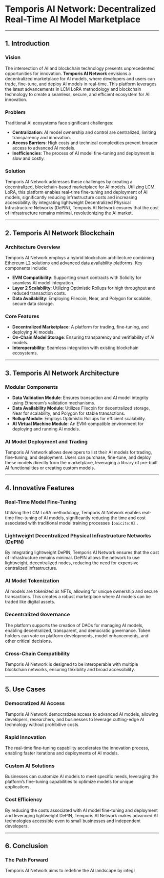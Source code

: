 # Temporis AI Network: Decentralized Real-Time AI Model Marketplace

---

## 1. Introduction

### Vision

The intersection of AI and blockchain technology presents unprecedented opportunities for innovation. **Temporis AI Network** envisions a decentralized marketplace for AI models, where developers and users can trade, fine-tune, and deploy AI models in real-time. This platform leverages the latest advancements in LCM LoRA methodology and blockchain technology to create a seamless, secure, and efficient ecosystem for AI innovation.

### Problem

Traditional AI ecosystems face significant challenges:

- **Centralization**: AI model ownership and control are centralized, limiting transparency and innovation.
- **Access Barriers**: High costs and technical complexities prevent broader access to advanced AI models.
- **Inefficiencies**: The process of AI model fine-tuning and deployment is slow and costly.

### Solution

Temporis AI Network addresses these challenges by creating a decentralized, blockchain-based marketplace for AI models. Utilizing LCM LoRA, this platform enables real-time fine-tuning and deployment of AI models, significantly reducing infrastructure costs and increasing accessibility. By integrating lightweight Decentralized Physical Infrastructure Networks (DePIN), Temporis AI Network ensures that the cost of infrastructure remains minimal, revolutionizing the AI market.

---

## 2. Temporis AI Network Blockchain

### Architecture Overview

Temporis AI Network employs a hybrid blockchain architecture combining Ethereum L2 solutions and advanced data availability platforms. Key components include:

- **EVM Compatibility**: Supporting smart contracts with Solidity for seamless AI model integration.
- **Layer 2 Scalability**: Utilizing Optimistic Rollups for high throughput and reduced transaction costs.
- **Data Availability**: Employing Filecoin, Near, and Polygon for scalable, secure data storage.

### Core Features

- **Decentralized Marketplace**: A platform for trading, fine-tuning, and deploying AI models.
- **On-Chain Model Storage**: Ensuring transparency and verifiability of AI models.
- **Interoperability**: Seamless integration with existing blockchain ecosystems.

---

## 3. Temporis AI Network Architecture

### Modular Components

- **Data Validation Module**: Ensures transaction and AI model integrity using Ethereum’s validation mechanisms.
- **Data Availability Module**: Utilizes Filecoin for decentralized storage, Near for scalability, and Polygon for stable transactions.
- **Rollup Module**: Employs Optimistic Rollups for efficient scalability.
- **AI Virtual Machine Module**: An EVM-compatible environment for deploying and running AI models.

### AI Model Deployment and Trading

Temporis AI Network allows developers to list their AI models for trading, fine-tuning, and deployment. Users can purchase, fine-tune, and deploy these models directly from the marketplace, leveraging a library of pre-built AI functionalities or creating custom models.

---

## 4. Innovative Features

### Real-Time Model Fine-Tuning

Utilizing the LCM LoRA methodology, Temporis AI Network enables real-time fine-tuning of AI models, significantly reducing the time and cost associated with traditional model training processes&#8203;``【oaicite:0】``&#8203;.

### Lightweight Decentralized Physical Infrastructure Networks (DePIN)

By integrating lightweight DePIN, Temporis AI Network ensures that the cost of infrastructure remains minimal. DePIN allows the network to use lightweight, decentralized nodes, reducing the need for expensive centralized infrastructure.

### AI Model Tokenization

AI models are tokenized as NFTs, allowing for unique ownership and secure transactions. This creates a robust marketplace where AI models can be traded like digital assets.

### Decentralized Governance

The platform supports the creation of DAOs for managing AI models, enabling decentralized, transparent, and democratic governance. Token holders can vote on platform developments, model enhancements, and other critical decisions.

### Cross-Chain Compatibility

Temporis AI Network is designed to be interoperable with multiple blockchain networks, ensuring flexibility and broad accessibility.

---

## 5. Use Cases

### Democratized AI Access

Temporis AI Network democratizes access to advanced AI models, allowing developers, researchers, and businesses to leverage cutting-edge AI technology without prohibitive costs.

### Rapid Innovation

The real-time fine-tuning capability accelerates the innovation process, enabling faster iterations and deployments of AI models.

### Custom AI Solutions

Businesses can customize AI models to meet specific needs, leveraging the platform’s fine-tuning capabilities to optimize models for unique applications.

### Cost Efficiency

By reducing the costs associated with AI model fine-tuning and deployment and leveraging lightweight DePIN, Temporis AI Network makes advanced AI technologies accessible even to small businesses and independent developers.

---

## 6. Conclusion

### The Path Forward

Temporis AI Network aims to redefine the AI landscape by integr
